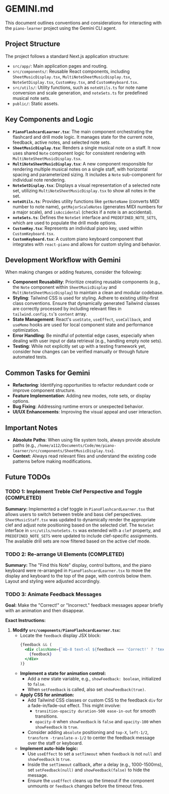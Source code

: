 # GEMINI.md

This document outlines conventions and considerations for interacting with the `piano-learner` project using the Gemini CLI agent.

## Project Structure

The project follows a standard Next.js application structure:

- `src/app/`: Main application pages and routing.
- `src/components/`: Reusable React components, including `SheetMusicDisplay.tsx`, `MultiNoteSheetMusicDisplay.tsx`, `NoteSetDisplay.tsx`, `CustomKey.tsx`, and `CustomKeyboard.tsx`.
- `src/utils/`: Utility functions, such as `noteUtils.ts` for note name conversion and scale generation, and `noteSets.ts` for predefined musical note sets.
- `public/`: Static assets.

## Key Components and Logic

- **`PianoFlashcardLearner.tsx`**: The main component orchestrating the flashcard and drill mode logic. It manages state for the current note, feedback, active notes, and selected note sets.
- **`SheetMusicDisplay.tsx`**: Renders a single musical note on a staff. It now uses shared `Note` component logic for consistent rendering with `MultiNoteSheetMusicDisplay.tsx`.
- **`MultiNoteSheetMusicDisplay.tsx`**: A new component responsible for rendering multiple musical notes on a single staff, with horizontal spacing and parameterized sizing. It includes a `Note` sub-component for individual note rendering.
- **`NoteSetDisplay.tsx`**: Displays a visual representation of a selected note set, utilizing `MultiNoteSheetMusicDisplay.tsx` to show all notes in the set.
- **`noteUtils.ts`**: Provides utility functions like `getNoteName` (converts MIDI number to note name), `getMajorScaleNotes` (generates MIDI numbers for a major scale), and `isAccidental` (checks if a note is an accidental).
- **`noteSets.ts`**: Defines the `NoteSet` interface and `PREDEFINED_NOTE_SETS`, which are used to populate the drill mode options.
- **`CustomKey.tsx`**: Represents an individual piano key, used within `CustomKeyboard.tsx`.
- **`CustomKeyboard.tsx`**: A custom piano keyboard component that integrates with `react-piano` and allows for custom styling and behavior.

## Development Workflow with Gemini

When making changes or adding features, consider the following:

- **Component Reusability**: Prioritize creating reusable components (e.g., the `Note` component within `SheetMusicDisplay` and `MultiNoteSheetMusicDisplay`) to maintain a clean and modular codebase.
- **Styling**: Tailwind CSS is used for styling. Adhere to existing utility-first class conventions. Ensure that dynamically generated Tailwind classes are correctly processed by including relevant files in `tailwind.config.ts`'s `content` array.
- **State Management**: React's `useState`, `useEffect`, `useCallback`, and `useMemo` hooks are used for local component state and performance optimization.
- **Error Handling**: Be mindful of potential edge cases, especially when dealing with user input or data retrieval (e.g., handling empty note sets).
- **Testing**: While not explicitly set up with a testing framework yet, consider how changes can be verified manually or through future automated tests.

## Common Tasks for Gemini

- **Refactoring**: Identifying opportunities to refactor redundant code or improve component structure.
- **Feature Implementation**: Adding new modes, note sets, or display options.
- **Bug Fixing**: Addressing runtime errors or unexpected behavior.
- **UI/UX Enhancements**: Improving the visual appeal and user interaction.

## Important Notes

- **Absolute Paths**: When using file system tools, always provide absolute paths (e.g., `/home/a112/Documents/Code/me/piano-learner/src/components/SheetMusicDisplay.tsx`).
- **Context**: Always read relevant files and understand the existing code patterns before making modifications.

## Future TODOs

### TODO 1: Implement Treble Clef Perspective and Toggle (COMPLETED)

**Summary:** Implemented a clef toggle in `PianoFlashcardLearner.tsx` that allows users to switch between treble and bass clef perspectives. `SheetMusicStaff.tsx` was updated to dynamically render the appropriate clef and adjust note positioning based on the selected clef. The `NoteSet` interface in `src/utils/noteSets.ts` was extended with a `clef` property, and `PREDEFINED_NOTE_SETS` were updated to include clef-specific assignments. The available drill sets are now filtered based on the active clef mode.

### TODO 2: Re-arrange UI Elements (COMPLETED)

**Summary:** The "Find this Note" display, control buttons, and the piano keyboard were re-arranged in `PianoFlashcardLearner.tsx` to move the display and keyboard to the top of the page, with controls below them. Layout and styling were adjusted accordingly.

### TODO 3: Animate Feedback Messages

**Goal:** Make the "Correct!" or "Incorrect." feedback messages appear briefly with an animation and then disappear.

**Exact Instructions:**

1.  **Modify `src/components/PianoFlashcardLearner.tsx`:**
    *   Locate the `feedback` display JSX block:
        ```jsx
        {feedback && (
          <div className={`mb-8 text-xl ${feedback === 'Correct!' ? 'text-green-500' : 'text-red-500'}`}>
            {feedback}
          </div>
        )}
        ```
    *   **Implement a state for animation control:**
        *   Add a new state variable, e.g., `showFeedback: boolean`, initialized to `false`.
        *   When `setFeedback` is called, also set `showFeedback(true)`.
    *   **Apply CSS for animation:**
        *   Add Tailwind CSS classes or custom CSS to the feedback `div` for a fade-in/fade-out effect. This might involve:
            *   `transition-opacity duration-500 ease-in-out` for smooth transitions.
            *   `opacity-0` when `showFeedback` is `false` and `opacity-100` when `showFeedback` is `true`.
        *   Consider adding `absolute` positioning and `top-X`, `left-1/2`, `transform -translate-x-1/2` to center the feedback message over the staff or keyboard.
    *   **Implement auto-hide logic:**
        *   Use `useEffect` to set a `setTimeout` when `feedback` is not `null` and `showFeedback` is `true`.
        *   Inside the `setTimeout` callback, after a delay (e.g., 1000-1500ms), set `setFeedback(null)` and `showFeedback(false)` to hide the message.
        *   Ensure the `useEffect` cleans up the timeout if the component unmounts or `feedback` changes before the timeout fires.
